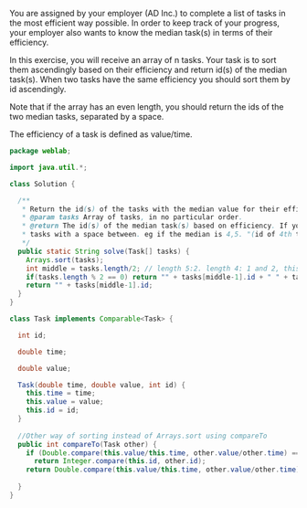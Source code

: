 You are assigned by your employer (AD Inc.) to complete a list of tasks in the most efficient way possible.
In order to keep track of your progress, your employer also wants to know the median task(s) in terms of their efficiency.

In this exercise, you will receive an array of n tasks.
Your task is to sort them ascendingly based on their efficiency and return id(s) of the median task(s).
When two tasks have the same efficiency you should sort them by id ascendingly.

Note that if the array has an even length, you should return the ids of the two median tasks, separated by a space.

The efficiency of a task is defined as value/time.

```java
package weblab;

import java.util.*;

class Solution {

  /**
   * Return the id(s) of the tasks with the median value for their efficiency, where efficiency = value/time.
   * @param tasks Array of tasks, in no particular order.
   * @return The id(s) of the median task(s) based on efficiency. If you have an odd number of tasks, return the ids of the two median
   * tasks with a space between. eg if the median is 4,5. "(id of 4th task) (id of 5th task)"
   */
  public static String solve(Task[] tasks) {
    Arrays.sort(tasks);
    int middle = tasks.length/2; // length 5:2. length 4: 1 and 2, this only gives 2
    if(tasks.length % 2 == 0) return "" + tasks[middle-1].id + " " + tasks[middle].id;
    return "" + tasks[middle-1].id;
  }
}

class Task implements Comparable<Task> {

  int id;

  double time;

  double value;

  Task(double time, double value, int id) {
    this.time = time;
    this.value = value;
    this.id = id;
  }
  
  //Other way of sorting instead of Arrays.sort using compareTo
  public int compareTo(Task other) {
    if (Double.compare(this.value/this.time, other.value/other.time) == 0) //same efficiency
      return Integer.compare(this.id, other.id);
    return Double.compare(this.value/this.time, other.value/other.time); 
    
  }
}


```
